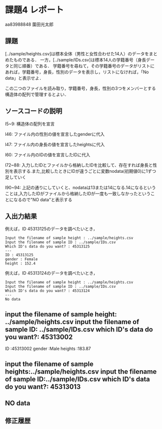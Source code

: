 # 課題4 レポート

aa83988848 薗田光太郎

## 課題

[../sample/heights.csv]は標本全体（男性と女性合わせた14人）のデータをまとめたものである．
一方，[../sample/IDs.csv]は標本14人の学籍番号（身長データと同じ順番）である．
学籍番号を尋ねて，その学籍番号のデータがリストにあれば，学籍番号，身長，性別のデータを表示し，リストになければ，「No data」と表示せよ．

この二つのファイルを読み取り，学籍番号，身長，性別の3つをメンバーとする構造体の配列で管理するとよい．

## ソースコードの説明

l5~9: 構造体の配列を宣言

l46: ファイル内の性別の値を宣言したgenderに代入

l47: ファイル内の身長の値を宣言したheightsに代入

l60: ファイル内のIDの値を宣言したIDに代入

l72~88: 入力したIDとファイルから格納したIDを比較して、存在すれば身長と性別を表示する.また,比較したときにIDが違うごとに変数nodata(初期値0)に1ずつ足していく

l90~94: 上記の通りにしていくと、nodataは13または14になる.14になるということは,入力したIDがファイルから格納したIDが一度も一致しなかったということになるので"NO data"と表示する

## 入出力結果

例えば，ID 45313125のデータを調べたいとき，

```
Input the filename of sample height : ../sample/heights.csv
Input the filename of sample ID : ../sample/IDs.csv
Which ID's data do you want? : 45313125
---
ID : 45313125
gender : Female
height : 152.4
```

例えば，ID 45313124のデータを調べたいとき，

```
Input the filename of sample height : ../sample/heights.csv
Input the filename of sample ID : ../sample/IDs.csv
Which ID's data do you want? : 45313124
---
No data
```


input the filename of sample height: ../sample/heights.csv
input the filename of sample ID: ../sample/IDs.csv
which ID's data do you want?: 45313002
---
ID :45313002
gender :Male
heights :183.87



input the filename of sample heights:../sample/heights.csv
input the filename of sample ID:../sample/IDs.csv
which ID's data do you want?: 45313013
-------
NO data
-------


## 修正履歴

